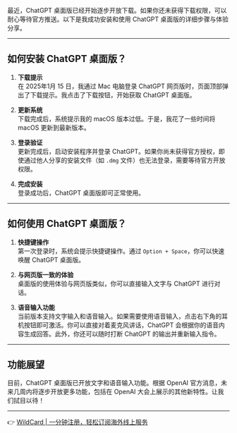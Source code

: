 最近，ChatGPT 桌面版已经开始逐步开放下载。如果你还未获得下载权限，可以耐心等待官方推送。以下是我成功安装和使用 ChatGPT 桌面版的详细步骤与体验分享。

---

## 如何安装 ChatGPT 桌面版？

1. **下载提示**  
   在 2025年1月 15 日，我通过 Mac 电脑登录 ChatGPT 网页版时，页面顶部弹出了下载提示。我点击了下载按钮，开始获取 ChatGPT 桌面版。

2. **更新系统**  
   下载完成后，系统提示我的 macOS 版本过低。于是，我花了一些时间将 macOS 更新到最新版本。

3. **登录验证**  
   更新完成后，启动安装程序并登录 ChatGPT。如果你尚未获得官方授权，即使通过他人分享的安装文件（如 `.dmg` 文件）也无法登录，需要等待官方开放权限。

4. **完成安装**  
   登录成功后，ChatGPT 桌面版即可正常使用。

---

## 如何使用 ChatGPT 桌面版？

1. **快捷键操作**  
   第一次登录时，系统会提示快捷键操作。通过 `Option + Space`，你可以快速唤醒 ChatGPT 桌面版。

2. **与网页版一致的体验**  
   桌面版的使用体验与网页版类似，你可以直接输入文字与 ChatGPT 进行对话。

3. **语音输入功能**  
   当前版本支持文字输入和语音输入。如果需要使用语音输入，点击右下角的耳机按钮即可激活。你可以直接对着麦克风讲话，ChatGPT 会根据你的语音内容生成回答。此外，你还可以随时打断 ChatGPT 的输出并重新输入指令。

---

## 功能展望

目前，ChatGPT 桌面版已开放文字和语音输入功能。根据 OpenAI 官方消息，未来几周内将逐步开放更多功能，包括在 OpenAI 大会上展示的其他新特性。让我们拭目以待！

---

👉 [WildCard | 一分钟注册，轻松订阅海外线上服务](https://bit.ly/bewildcard)